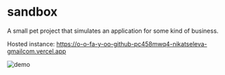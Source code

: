 # sandbox

A small pet project that simulates an application for some kind of business.

Hosted instance: https://o-o-fa-y-oo-github-pc458mwq4-nikatseleva-gmailcom.vercel.app

![demo](https://github.com/oOFaYOo/sandbox/blob/main/public/demo.gif)
